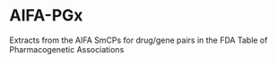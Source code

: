 # AIFA-PGx
Extracts from the AIFA SmCPs for drug/gene pairs in the FDA Table of Pharmacogenetic Associations
